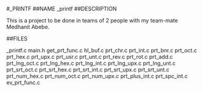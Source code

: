 #_PRINTF
##NAME _printf
##DESCRIPTION

This is a project to be done in teams of 2 people with my team-mate Medhanit Abebe.

##FILES

_printf.c
main.h
get_prt_func.c
hl_buf.c
prt_chr.c
prt_int.c
prt_bnr.c
prt_oct.c
prt_hex.c
prt_upx.c
prt_usr.c
prt_unt.c
prt_rev.c
prt_rot.c
prt_add.c
prt_lng_oct.c
prt_lng_hex.c
prt_lng_int.c
prt_lng_upx.c
prt_lng_unt.c
prt_srt_oct.c
prt_srt_hex.c
prt_srt_int.c
prt_srt_upx.c
prt_srt_unt.c
prt_num_hex.c
prt_num_oct.c
prt_num_upx.c
prt_plus_int.c
prt_spc_int.c
ev_prt_func.c
